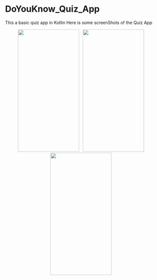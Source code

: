 # DoYouKnow_Quiz_App
This a basic quiz app in Kotlin 
Here is some screenShots of the Quiz App 



<p align="center"> 
  <img src="https://user-images.githubusercontent.com/67668844/166630741-f056e4d4-6589-47b1-82ef-5e8388f7788c.jpg"   width="200" height="400" />
  &nbsp
  <img src="https://user-images.githubusercontent.com/67668844/166630743-b6bf810a-e301-42c7-a170-1ebeea8739fa.jpg"   width="200" height="400" />
  &nbsp
  <img src="https://user-images.githubusercontent.com/67668844/166630741-f056e4d4-6589-47b1-82ef-5e8388f7788c.jpg"   width="200" height="400" />
  &nbsp

</p>
